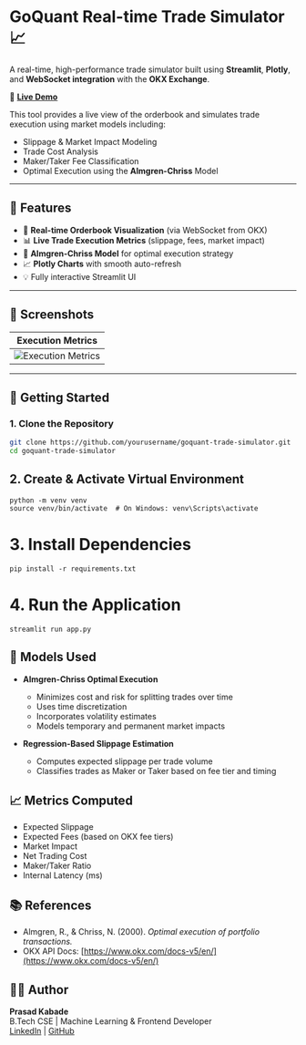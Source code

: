 # GoQuant Real-time Trade Simulator 📈

A real-time, high-performance trade simulator built using **Streamlit**, **Plotly**, and **WebSocket integration** with the **OKX Exchange**.

🚀 **[Live Demo](https://prasad26-cse-assignment-goquant-app-wu9e9s.streamlit.app/)**

This tool provides a live view of the orderbook and simulates trade execution using market models including:
- Slippage & Market Impact Modeling
- Trade Cost Analysis
- Maker/Taker Fee Classification
- Optimal Execution using the **Almgren-Chriss** Model

---

## 🔧 Features

- 📡 **Real-time Orderbook Visualization** (via WebSocket from OKX)
- 📊 **Live Trade Execution Metrics** (slippage, fees, market impact)
- 🧠 **Almgren-Chriss Model** for optimal execution strategy
- 📈 **Plotly Charts** with smooth auto-refresh
- 💡 Fully interactive Streamlit UI

---

## 📸 Screenshots

| Execution Metrics                          |
|-------------------------------------------|
| ![Execution Metrics](https://github.com/user-attachments/assets/a32932cb-0450-464f-bee1-b33dec694270) |


---

## 🚀 Getting Started

### 1. Clone the Repository

```bash
git clone https://github.com/yourusername/goquant-trade-simulator.git
cd goquant-trade-simulator
```
## 2. Create & Activate Virtual Environment
```
python -m venv venv
source venv/bin/activate  # On Windows: venv\Scripts\activate
```
# 3. Install Dependencies
```
pip install -r requirements.txt
```
# 4. Run the Application
```
streamlit run app.py
```
## 🧠 Models Used

- **Almgren-Chriss Optimal Execution**  
  - Minimizes cost and risk for splitting trades over time  
  - Uses time discretization  
  - Incorporates volatility estimates  
  - Models temporary and permanent market impacts  

- **Regression-Based Slippage Estimation**  
  - Computes expected slippage per trade volume  
  - Classifies trades as Maker or Taker based on fee tier and timing  


## 📈 Metrics Computed

- Expected Slippage  
- Expected Fees (based on OKX fee tiers)  
- Market Impact  
- Net Trading Cost  
- Maker/Taker Ratio  
- Internal Latency (ms)  


## 📚 References

- Almgren, R., & Chriss, N. (2000). *Optimal execution of portfolio transactions.*  
- OKX API Docs: [https://www.okx.com/docs-v5/en/](https://www.okx.com/docs-v5/en/)  


## 🧑‍💻 Author

**Prasad Kabade**  
B.Tech CSE | Machine Learning & Frontend Developer  
[LinkedIn](https://www.linkedin.com/in/prasadkabade) | [GitHub](https://github.com/prasadkabade)

